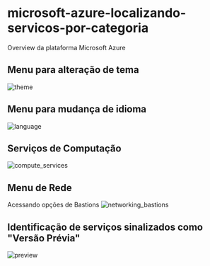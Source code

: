 # microsoft-azure-localizando-servicos-por-categoria
Overview da plataforma Microsoft Azure

## Menu para alteração de tema

![theme](https://github.com/user-attachments/assets/bc99222b-c19a-4743-8661-ad3695826989)

## Menu para mudança de idioma

![language](https://github.com/user-attachments/assets/689e8a79-3139-4384-92a3-41ee47b7e852)

## Serviços de Computação

![compute_services](https://github.com/user-attachments/assets/331b35c0-3ebf-4435-9033-cb1f1c8cdd33)

## Menu de Rede

Acessando opções de Bastions
![networking_bastions](https://github.com/user-attachments/assets/9812aeaf-bc80-40a2-8615-23af4ae482e0)

## Identificação de serviços sinalizados como "Versão Prévia"

![preview](https://github.com/user-attachments/assets/46eb06f4-eac8-4886-9c64-3e08886e991d)
